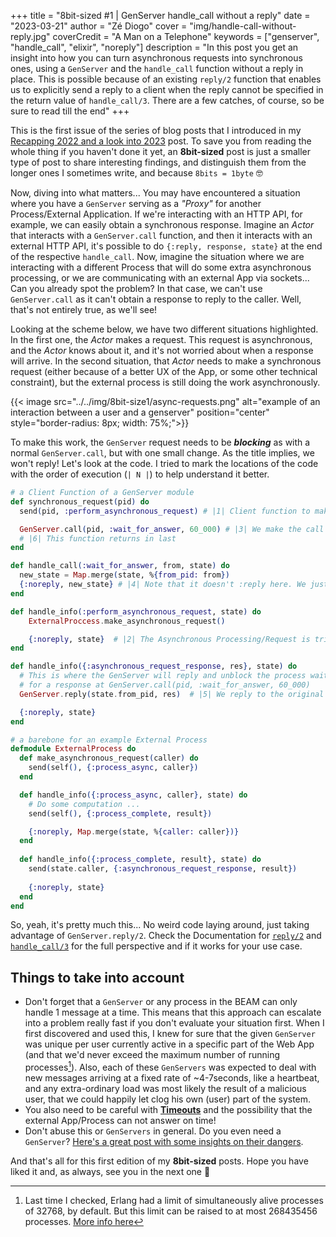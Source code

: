 +++ 
title = "8bit-sized #1 | GenServer handle_call without a reply" 
date = "2023-03-21" 
author = "Zé Diogo" 
cover = "img/handle-call-without-reply.jpg"
coverCredit = "A Man on a Telephone"
keywords = ["genserver", "handle_call", "elixir", "noreply"]
description = "In this post you get an insight into how you can turn asynchronous requests into synchronous ones, using a `GenServer` and the `handle_call` function without a reply in place. This is possible because of an existing `reply/2` function that enables us to explicitly send a reply to a client when the reply cannot be specified in the return value of `handle_call/3`. There are a few catches, of course, so be sure to read till the end"
+++

This is the first issue of the series of blog posts that I introduced in my [Recapping 2022 and a look into 2023](https://zediogoviana.github.io/posts/2022-recap-and-a-look-into-2023/) post. To save you from reading the whole thing if you haven't done it yet, an **8bit-sized** post is just a smaller type of post to share interesting findings, and distinguish them from the longer ones I sometimes write, and because `8bits = 1byte` 🤓

Now, diving into what matters... You may have encountered a situation where you have a `GenServer` serving as a *"Proxy"* for another Process/External Application. If we're interacting with an HTTP API, for example, we can easily obtain a synchronous response. Imagine an *Actor* that interacts with a `GenServer.call` function, and then it interacts with an external HTTP API, it's possible to do `{:reply, response, state}` at the end of the respective `handle_call`. Now, imagine the situation where we are interacting with a different Process that will do some extra asynchronous processing, or we are communicating with an external App via sockets... Can you already spot the problem? In that case, we can't use `GenServer.call` as it can't obtain a response to reply to the caller. Well, that's not entirely true, as we'll see!

Looking at the scheme below, we have two different situations highlighted. In the first one, the *Actor* makes a request. This request is asynchronous, and the *Actor* knows about it, and it's not worried about when a response will arrive. In the second situation, that *Actor* needs to make a synchronous request (either because of a better UX of the App, or some other technical constraint), but the external process is still doing the work asynchronously.

{{< image src="../../img/8bit-size1/async-requests.png" alt="example of an interaction between a user and a genserver" position="center" style="border-radius: 8px; width: 75%;">}}

To make this work, the `GenServer` request needs to be ***blocking*** as with a normal `GenServer.call`, but with one small change. As the title implies, we won't reply! Let's look at the code. I tried to mark the locations of the code with the order of execution (`| N |`) to help understand it better.

```elixir
# a Client Function of a GenServer module
def synchronous_request(pid) do
  send(pid, :perform_asynchronous_request) # |1| Client function to make a synch request

  GenServer.call(pid, :wait_for_answer, 60_000) # |3| We make the call with no reply here!
  # |6| This function returns in last
end

def handle_call(:wait_for_answer, from, state) do
  new_state = Map.merge(state, %{from_pid: from})
  {:noreply, new_state} # |4| Note that it doesn't :reply here. We just store who the caller was
end

def handle_info(:perform_asynchronous_request, state) do
    ExternalProccess.make_asynchronous_request()

    {:noreply, state}  # |2| The Asynchronous Processing/Request is triggered
end

def handle_info({:asynchronous_request_response, res}, state) do
  # This is where the GenServer will reply and unblock the process waiting
  # for a response at GenServer.call(pid, :wait_for_answer, 60_000)
  GenServer.reply(state.from_pid, res)  # |5| We reply to the original caller we stored in the state

  {:noreply, state}
end
```


```elixir
# a barebone for an example External Process
defmodule ExternalProcess do
  def make_asynchronous_request(caller) do
    send(self(), {:process_async, caller})
  end

  def handle_info({:process_async, caller}, state) do
    # Do some computation ...
    send(self(), {:process_complete, result})

    {:noreply, Map.merge(state, %{caller: caller})}
  end
    
  def handle_info({:process_complete, result}, state) do
    send(state.caller, {:asynchronous_request_response, result})
        
    {:noreply, state}
  end
end
```

So, yeah, it's pretty much this... No weird code laying around, just taking advantage of `GenServer.reply/2`. Check the Documentation for [`reply/2`](https://hexdocs.pm/elixir/1.12/GenServer.html#reply/2) and [`handle_call/3`](https://hexdocs.pm/elixir/1.12/GenServer.html#c:handle_call/3) for the full perspective and if it works for your use case.

## Things to take into account

- Don't forget that a `GenServer` or any process in the BEAM can only handle 1 message at a time. This means that this approach can escalate into a problem really fast if you don't evaluate your situation first. When I first discovered and used this, I knew for sure that the given `GenServer` was unique per user currently active in a specific part of the Web App (and that we'd never exceed the maximum number of running processes[^1]). Also, each of these `GenServers` was expected to deal with new messages arriving at a fixed rate of ~4-7seconds, like a heartbeat, and any extra-ordinary load was most likely the result of a malicious user, that we could happily let clog his own (user) part of the system.
- You also need to be careful with [**Timeouts**](https://hexdocs.pm/elixir/1.12/GenServer.html#module-timeouts) and the possibility that the external App/Process can not answer on time!
- Don't abuse this or `GenServers` in general. Do you even need a `GenServer`? [Here's a great post with some insights on their dangers](https://learn-elixir.dev/blogs/dangers-of-genservers).

[^1]: Last time I checked, Erlang had a limit of simultaneously alive processes of 32768, by default. But this limit can be raised to at most 268435456 processes. [More info here](http://erlang.org/documentation/doc-5.8.4/doc/efficiency_guide/advanced.html)

And that's all for this first edition of my **8bit-sized** posts. Hope you have liked it and, as always, see you in the next one 👋
